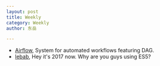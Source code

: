 ```yaml
---
layout: post
title: Weekly
category: Weekly
author: 东岳

---
```


- [Airflow](https://airflow.incubator.apache.org/index.html), System for automated workflows featuring DAG.
- [lebab](https://github.com/lebab/lebab), Hey it's 2017 now. Why are you guys using ES5?

